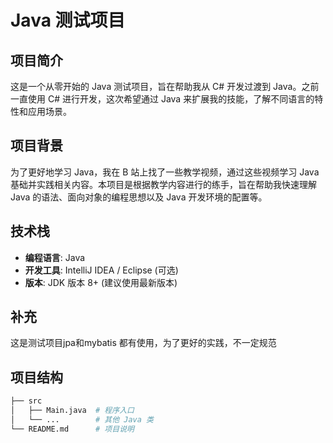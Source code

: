 # Java 测试项目

## 项目简介

这是一个从零开始的 Java 测试项目，旨在帮助我从 C# 开发过渡到 Java。之前一直使用 C# 进行开发，这次希望通过 Java 来扩展我的技能，了解不同语言的特性和应用场景。

## 项目背景

为了更好地学习 Java，我在 B 站上找了一些教学视频，通过这些视频学习 Java 基础并实践相关内容。本项目是根据教学内容进行的练手，旨在帮助我快速理解 Java 的语法、面向对象的编程思想以及 Java 开发环境的配置等。

## 技术栈

- **编程语言**: Java
- **开发工具**: IntelliJ IDEA / Eclipse (可选)
- **版本**: JDK 版本 8+ (建议使用最新版本)

## 补充
这是测试项目jpa和mybatis 都有使用，为了更好的实践，不一定规范


## 项目结构

```bash
├── src
│   ├── Main.java  # 程序入口
│   └── ...        # 其他 Java 类
└── README.md      # 项目说明

